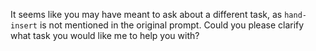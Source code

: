 It seems like you may have meant to ask about a different task, as `hand-insert` is not mentioned in the original prompt. Could you please clarify what task you would like me to help you with?